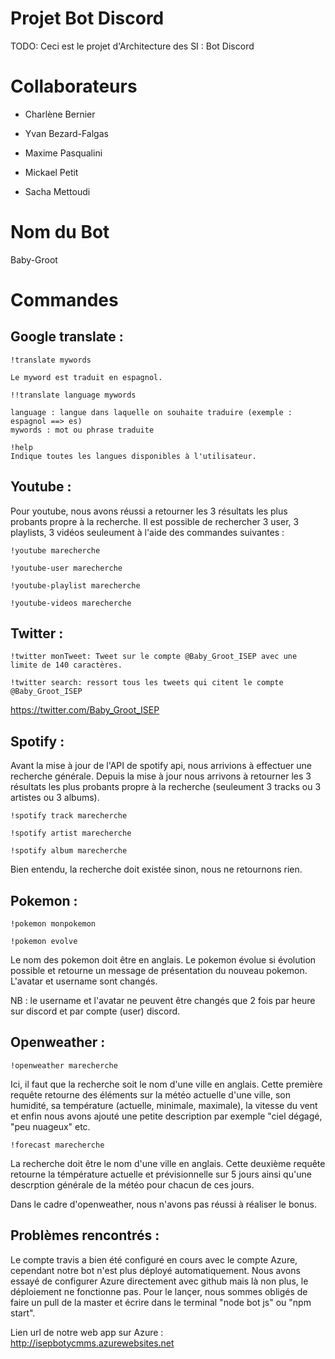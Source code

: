 # Projet Bot Discord
TODO: Ceci est le projet d'Architecture des SI : Bot Discord

# Collaborateurs

- Charlène Bernier

- Yvan Bezard-Falgas

- Maxime Pasqualini

- Mickael Petit

- Sacha Mettoudi

# Nom du Bot
Baby-Groot

# Commandes

Google translate : 
------------------
```
!translate mywords

Le myword est traduit en espagnol.

!!translate language mywords

language : langue dans laquelle on souhaite traduire (exemple : espagnol ==> es)
mywords : mot ou phrase traduite

!help
Indique toutes les langues disponibles à l'utilisateur.
```

Youtube : 
---------
Pour youtube, nous avons réussi a retourner les 3 résultats les plus probants propre à la recherche.
Il est possible de rechercher 3 user, 3 playlists, 3 vidéos seuleument à l'aide des commandes suivantes :

```
!youtube marecherche

!youtube-user marecherche

!youtube-playlist marecherche 

!youtube-videos marecherche
```

Twitter :
---------
```
!twitter monTweet: Tweet sur le compte @Baby_Groot_ISEP avec une limite de 140 caractères.

!twitter search: ressort tous les tweets qui citent le compte @Baby_Groot_ISEP
```

https://twitter.com/Baby_Groot_ISEP

Spotify : 
---------
Avant la mise à jour de l'API de spotify api, nous arrivions à effectuer une recherche générale. Depuis la mise à jour nous arrivons à retourner les 3 résultats les plus probants propre à la recherche (seuleument 3 tracks ou 3 artistes ou 3 albums).
```
!spotify track marecherche

!spotify artist marecherche

!spotify album marecherche
```

Bien entendu, la recherche doit existée sinon, nous ne retournons rien.

Pokemon :
---------
```
!pokemon monpokemon

!pokemon evolve
```
Le nom des pokemon doit être en anglais.
Le pokemon évolue si évolution possible et retourne un message de présentation du nouveau pokemon.
L'avatar et username sont changés.

NB : le username et l'avatar ne peuvent être changés que 2 fois par heure sur discord et par compte (user) discord.


Openweather : 
-------------

```
!openweather marecherche
```
Ici, il faut que la recherche soit le nom d'une ville en anglais.
Cette première requête retourne des éléments sur la météo actuelle d'une ville, son humidité, sa température (actuelle, minimale, maximale), la vitesse du vent et enfin nous avons ajouté une petite description par exemple "ciel dégagé, "peu nuageux" etc.

```
!forecast marecherche
```
La recherche doit être le nom d'une ville en anglais.
Cette deuxième requête retourne la témpérature actuelle et prévisionnelle sur 5 jours ainsi qu'une descrption générale de la météo pour chacun de ces jours.

Dans le cadre d'openweather, nous n'avons pas réussi à réaliser le bonus.

Problèmes rencontrés :
----------------------

Le compte travis a bien été configuré en cours avec le compte Azure, cependant notre bot n'est plus déployé automatiquement.
Nous avons essayé de configurer Azure directement avec github mais là non plus, le déploiement ne fonctionne pas.
Pour le lançer, nous sommes obligés de faire un pull de la master et écrire dans le terminal "node bot js" ou "npm start".

Lien url de notre web app sur Azure : http://isepbotycmms.azurewebsites.net
